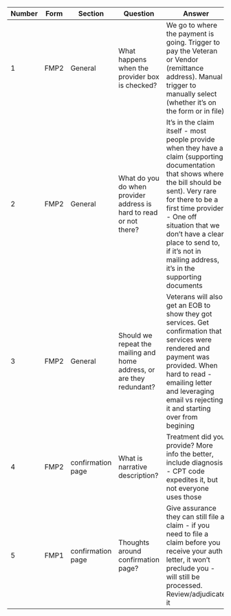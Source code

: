 |Number|Form|Section|Question|Answer|
|---|---|---|---|---|
|1|FMP2|General|What happens when the provider box is checked?|We go to where the payment is going. Trigger to pay the Veteran or Vendor (remittance address). Manual trigger to manually select (whether it’s on the form or in file)|
|2|FMP2|General|What do you do when provider address is hard to read or not there?| It’s in the claim itself -  most people provide when they have a claim (supporting documentation that shows where the bill should be sent). Very rare for there to be a first time provider - One off situation that we don’t have a clear place to send to, if it’s not in mailing address, it’s in the supporting documents|
|3|FMP2|General|Should we repeat the mailing and home address, or are they redundant?|Veterans will also get an EOB to show they got services. Get confirmation that services were rendered and payment was provided. When hard to read - emailing letter and leveraging email vs rejecting it and starting over from begining|
|4|FMP2|confirmation page|What is narrative description?| Treatment did you provide? More info the better, include diagnosis - CPT code expedites it, but not everyone uses those|
|5|FMP1|confirmation page|Thoughts around confirmation page?| Give assurance they can still file a claim - if you need to file a claim before you receive your auth letter, it won’t preclude you - will still be processed. Review/adjudicate it|

